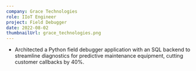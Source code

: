 ```yaml
---
company: Grace Technologies
role: IIoT Engineer
project: Field Debugger
date: 2022-08-02
thumbnailUrl: grace_technologies.png
---
```


- Architected a Python field debugger application with an SQL backend to streamline diagnostics for predictive
maintenance equipment, cutting customer callbacks by 40%.